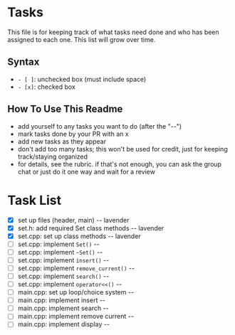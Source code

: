# Tasks
This file is for keeping track of what tasks need done and who has been assigned to each one. This list will grow over time.

## Syntax
- `- [ ]`: unchecked box (must include space)
- `- [x]`: checked box

## How To Use This Readme
- add yourself to any tasks you want to do (after the "--")
- mark tasks done by your PR with an x
- add new tasks as they appear
- don't add too many tasks; this won't be used for credit, just for keeping track/staying organized
- for details, see the rubric. if that's not enough, you can ask the group chat or just do it one way and wait for a review


# Task List
- [x] set up files (header, main) -- lavender
- [x] set.h: add required Set class methods -- lavender
- [x] set.cpp: set up class methods -- lavender
- [ ] set.cpp: implement `Set()` -- 
- [ ] set.cpp: implement `~Set()` -- 
- [ ] set.cpp: implement `insert()` -- 
- [ ] set.cpp: implement `remove_current()` -- 
- [ ] set.cpp: implement `search()` -- 
- [ ] set.cpp: implement `operator<<()` -- 
- [ ] main.cpp: set up loop/choice system -- 
- [ ] main.cpp: implement insert -- 
- [ ] main.cpp: implement search -- 
- [ ] main.cpp: implement remove current -- 
- [ ] main.cpp: implement display -- 